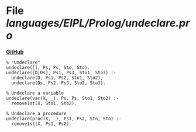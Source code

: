 # File _languages/EIPL/Prolog/undeclare.pro_
**[GitHub](https://github.com/softlang/yas/blob/master/languages/EIPL/Prolog/undeclare.pro)**
```
% "Undeclare"
undeclare([], Ps, Ps, Sto, Sto).  
undeclare([D|Ds], Ps1, Ps3, Sto1, Sto3) :-  
  undeclare(D, Ps1, Ps2, Sto1, Sto2),
  undeclare(Ds, Ps2, Ps3, Sto2, Sto3).

% Undeclare a variable
undeclare(var(X, _), Ps, Ps, Sto1, Sto2) :-
  remove1st(X, Sto1, Sto2).

% Undeclare a procedure
undeclare(proc(X, _), Ps1, Ps2, Sto, Sto) :-
  remove1st(X, Ps1, Ps2).
```
